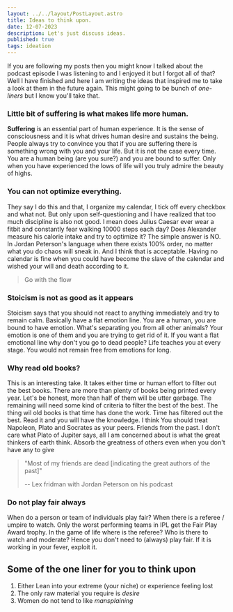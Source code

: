 ```yaml
---
layout: ../../layout/PostLayout.astro
title: Ideas to think upon.
date: 12-07-2023
description: Let's just discuss ideas.
published: true
tags: ideation
---
```


If you are following my posts then you might know I talked about the podcast episode I was listening to and I enjoyed it but I forgot all of that? Well I have finished and here I am writing the ideas that inspired me to take a look at them in the future again. This might going to be bunch of _one-liners_ but I know you'll take that.

### Little bit of suffering is what makes life more human.

**Suffering** is an essential part of human experience. It is the sense of consciousness and it is what drives human desire and sustains the being. People always try to convince you that if you are suffering there is something wrong with you and your life. But it is not the case every time. You are a human being (are you sure?) and you are bound to suffer. Only when you have experienced the lows of life will you truly admire the beauty of highs.

### You can not optimize everything.

They say I do this and that, I organize my calendar, I tick off every checkbox and what not. But only upon self-questioning and I have realized that too much discipline is also not good. I mean does Julius Caesar ever wear a fitbit and constantly fear walking 10000 steps each day? Does Alexander measure his calorie intake and try to optimize it? The simple answer is NO. In Jordan Peterson's language when there exists 100% order, no matter what you do chaos will sneak in. And I think that is acceptable. Having no calendar is fine when you could have become the slave of the calendar and wished your will and death according to it.

> Go with the flow

### Stoicism is not as good as it appears

Stoicism says that you should not react to anything immediately and try to remain calm. Basically have a flat emotion line. You are a human, you are bound to have emotion. What's separating you from all other animals? Your emotion is one of them and you are trying to get rid of it. If you want a flat emotional line why don't you go to dead people? Life teaches you at every stage. You would not remain free from emotions for long.

### Why read old books?

This is an interesting take. It takes either time or human effort to filter out the best books. There are more than plenty of books being printed every year. Let's be honest, more than half of them will be utter garbage. The remaining will need some kind of criteria to filter the best of the best. The thing wil old books is that time has done the work. Time has filtered out the best. Read it and you will have the knowledge. I think You should treat Napoleon, Plato and Socrates as your peers. Friends from the past. I don't care what Plato of Jupiter says, all I am concerned about is what the great thinkers of earth think. Absorb the greatness of others even when you don't have any to give

> "Most of my friends are dead [indicating the great authors of the past]"
>
> -- Lex fridman with Jordan Peterson on his podcast


### Do not play fair always

When do a person or team of individuals play fair? When there is a referee / umpire to watch. Only the worst performing teams in IPL get the Fair Play Award trophy.
In the game of life where is the referee? Who is there to watch and moderate? Hence you don't need to (always) play fair. If it is working in your fever, exploit it.

## Some of the one liner for you to think upon

1. Either Lean into your extreme (your niche) or experience feeling lost
2. The only raw material you require is _desire_
3. Women do not tend to like _mansplaining_
